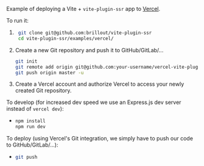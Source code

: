 Example of deploying a Vite + `vite-plugin-ssr` app to [Vercel](https://vercel.com/).

To run it:
1. ```bash
    git clone git@github.com:brillout/vite-plugin-ssr
    cd vite-plugin-ssr/examples/vercel/
    ```
2. Create a new Git repository and push it to GitHub/GitLab/...
   ```bash
   git init
   git remote add origin git@github.com:your-username/vercel-vite-plugin-ssr
   git push origin master -u
   ```
3. Create a Vercel account and authorize Vercel to access your newly created Git repository.

To develop (for increased dev speed we use an Express.js dev server instead of `vercel dev`):
- ```bash
  npm install
  npm run dev
  ```

To deploy (using Vercel's Git integration, we simply have to push our code to GitHub/GitLab/...):
- ```bash
  git push
  ```
